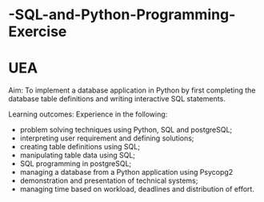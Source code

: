 # -SQL-and-Python-Programming-Exercise
# UEA
Aim:  To implement a database application in Python by first completing the database table definitions and writing interactive SQL statements.  
 
Learning outcomes: Experience in the following:  
- problem solving techniques using Python, SQL and postgreSQL; 
- interpreting user requirement and defining solutions;  
- creating table definitions using SQL;  
- manipulating table data using SQL;  
- SQL programming in postgreSQL;  
- managing a database from a Python application using Psycopg2 
- demonstration and presentation of technical systems;  
- managing time based on workload, deadlines and distribution of effort. 

